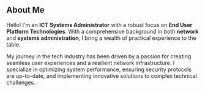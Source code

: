 ## About Me
Hello! I'm an **ICT Systems Administrator** with a robust focus on **End User Platform Technologies**. With a comprehensive background in both **network** and **systems administration**, I bring a wealth of practical experience to the table.

My journey in the tech industry has been driven by a passion for creating seamless user experiences and a resilient network infrastructure. I specialize in optimizing system performance, ensuring security protocols are up-to-date, and implementing innovative solutions to complex technical challenges.
